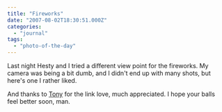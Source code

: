 ```yaml
---
title: "Fireworks"
date: "2007-08-02T18:30:51.000Z"
categories: 
  - "journal"
tags: 
  - "photo-of-the-day"
---
```


Last night Hesty and I tried a different view point for the fireworks. My camera was being a bit dumb, and I didn't end up with many shots, but here's one I rather liked.

And thanks to [Tony](http://www.tonypierce.com/blog/bloggy.htm) for the link love, much appreciated. I hope your balls feel better soon, man.

